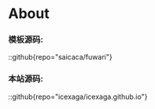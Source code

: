 # About

### 模板源码: 
::github{repo="saicaca/fuwari"}
### 本站源码: 
::github{repo="icexaga/icexaga.github.io"}
